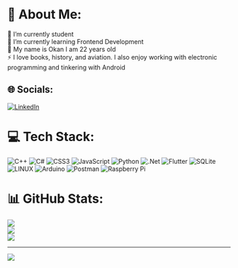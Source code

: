 # 💫 About Me:
🔭 I’m currently student<br>🌱 I’m currently learning Frontend Development<br>💬 My name is Okan I am 22 years old<br>⚡ I love books, history, and aviation. I also enjoy working with electronic programming and tinkering with Android


## 🌐 Socials:
[![LinkedIn](https://img.shields.io/badge/LinkedIn-%230077B5.svg?logo=linkedin&logoColor=white)](https://linkedin.com/in/okan-bakırcı-151891185) 

# 💻 Tech Stack:
![C++](https://img.shields.io/badge/c++-%2300599C.svg?style=for-the-badge&logo=c%2B%2B&logoColor=white) ![C#](https://img.shields.io/badge/c%23-%23239120.svg?style=for-the-badge&logo=c-sharp&logoColor=white) ![CSS3](https://img.shields.io/badge/css3-%231572B6.svg?style=for-the-badge&logo=css3&logoColor=white) ![JavaScript](https://img.shields.io/badge/javascript-%23323330.svg?style=for-the-badge&logo=javascript&logoColor=%23F7DF1E) ![Python](https://img.shields.io/badge/python-3670A0?style=for-the-badge&logo=python&logoColor=ffdd54) ![.Net](https://img.shields.io/badge/.NET-5C2D91?style=for-the-badge&logo=.net&logoColor=white) ![Flutter](https://img.shields.io/badge/Flutter-%2302569B.svg?style=for-the-badge&logo=Flutter&logoColor=white) ![SQLite](https://img.shields.io/badge/sqlite-%2307405e.svg?style=for-the-badge&logo=sqlite&logoColor=white) ![LINUX](https://img.shields.io/badge/Linux-FCC624?style=for-the-badge&logo=linux&logoColor=black) ![Arduino](https://img.shields.io/badge/-Arduino-00979D?style=for-the-badge&logo=Arduino&logoColor=white) ![Postman](https://img.shields.io/badge/Postman-FF6C37?style=for-the-badge&logo=postman&logoColor=white) ![Raspberry Pi](https://img.shields.io/badge/-RaspberryPi-C51A4A?style=for-the-badge&logo=Raspberry-Pi)
# 📊 GitHub Stats:
![](https://github-readme-stats.vercel.app/api?username=bkrcokan13&theme=react&hide_border=false&include_all_commits=false&count_private=false)<br/>
![](https://github-readme-streak-stats.herokuapp.com/?user=bkrcokan13&theme=react&hide_border=false)<br/>
![](https://github-readme-stats.vercel.app/api/top-langs/?username=bkrcokan13&theme=react&hide_border=false&include_all_commits=false&count_private=false&layout=compact)

---
[![](https://visitcount.itsvg.in/api?id=bkrcokan13&icon=0&color=0)](https://visitcount.itsvg.in)
